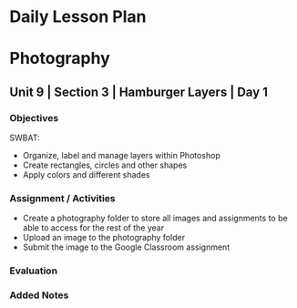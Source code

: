 # Daily Lesson Plan

# Photography

## Unit 9 | Section 3 | Hamburger Layers | Day 1

### Objectives

SWBAT:
- Organize, label and manage layers within Photoshop
- Create rectangles, circles and other shapes
- Apply colors and different shades

### Assignment / Activities

- Create a photography folder to store all images and assignments to be able to access for the rest of the year
- Upload an image to the photography folder
- Submit the image to the Google Classroom assignment

### Evaluation

### Added Notes
